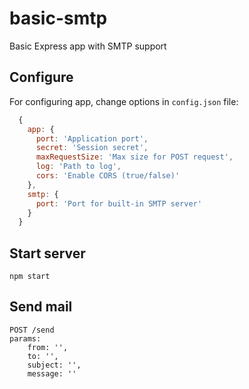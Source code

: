 # basic-smtp
Basic Express app with SMTP support

## Configure
For configuring app, change options in `config.json` file:

```javascript
  {
    app: {
      port: 'Application port',
      secret: 'Session secret',
      maxRequestSize: 'Max size for POST request',
      log: 'Path to log',
      cors: 'Enable CORS (true/false)'
    },
    smtp: {
      port: 'Port for built-in SMTP server'
    }
  }
```

## Start server
    
    npm start
    
## Send mail

    POST /send
    params:
        from: '',
        to: '',
        subject: '',
        message: ''
  
 
  